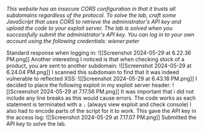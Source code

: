 *This website has an insecure CORS configuration in that it trusts all subdomains regardless of the protocol.
To solve the lab, craft some JavaScript that uses CORS to retrieve the administrator's API key and upload the code to your exploit server. The lab is solved when you successfully submit the administrator's API key.
You can log in to your own account using the following credentials: wiener:peter*

Standard response when logging in:
![[Screenshot 2024-05-29 at 6.22.36 PM.png]]
Another interesting I noticed is that when checking stock of a product, you are sent to another subdomain:
![[Screenshot 2024-05-29 at 6.24.04 PM.png]]
I scanned this subdomain to find that it was indeed vulnerable to reflected XSS:
![[Screenshot 2024-05-29 at 6.43.18 PM.png]]
I decided to place the following exploit in my exploit server header:
![[Screenshot 2024-05-29 at 7.17.56 PM.png]]
It was important that i did not include any line breaks as this would cause errors. The code works as each statement is terminated with a `;` (always view exploit and check console)
I also had to encode parts of the script for it to work.
This gave the API key in the access log:
![[Screenshot 2024-05-29 at 7.17.07 PM.png]]
Submitted the API key to solve the lab. 
